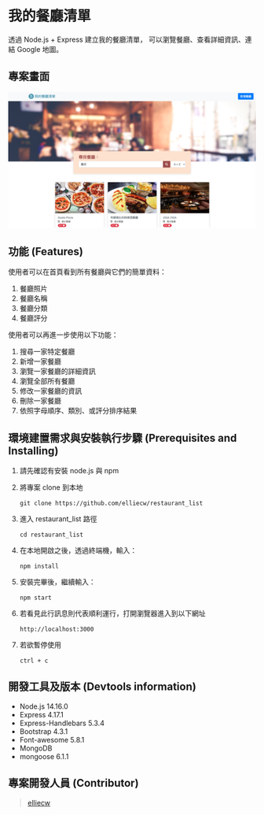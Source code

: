 # 我的餐廳清單
透過 Node.js + Express 建立我的餐廳清單， 可以瀏覽餐廳、查看詳細資訊、連結 Google 地圖。

## 專案畫面
![Image text](https://github.com/elliecw/restaurant_list/blob/main/S2-3%20A6.png)

## 功能 (Features)
使用者可以在首頁看到所有餐廳與它們的簡單資料：
1. 餐廳照片
2. 餐廳名稱
3. 餐廳分類
4. 餐廳評分

使用者可以再進一步使用以下功能：
1. 搜尋一家特定餐廳
2. 新增一家餐廳
3. 瀏覽一家餐廳的詳細資訊
4. 瀏覽全部所有餐廳
5. 修改一家餐廳的資訊
6. 刪除一家餐廳
7. 依照字母順序、類別、或評分排序結果

## 環境建置需求與安裝執行步驟 (Prerequisites and Installing)

1. 請先確認有安裝 node.js 與 npm

2. 將專案 clone 到本地
   ```
   git clone https://github.com/elliecw/restaurant_list
   ```
3. 進入 restaurant_list 路徑
   ```
   cd restaurant_list
   ```
4. 在本地開啟之後，透過終端機，輸入：
   ```
   npm install
   ```
5. 安裝完畢後，繼續輸入：
   ```
   npm start
   ```
5. 若看見此行訊息則代表順利運行，打開瀏覽器進入到以下網址
   ```
   http://localhost:3000
   ```
6. 若欲暫停使用
   ```
   ctrl + c
   ```
   
## 開發工具及版本 (Devtools information)

- Node.js 14.16.0
- Express 4.17.1
- Express-Handlebars 5.3.4
- Bootstrap 4.3.1
- Font-awesome 5.8.1
- MongoDB
- mongoose 6.1.1

## 專案開發人員 (Contributor)
> [elliecw](https://github.com/elliecw)
